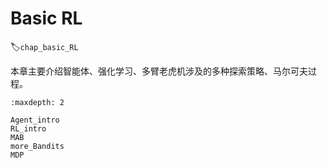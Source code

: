 

<!--
 * @version:
 * @Author:  StevenJokess（蔡舒起） https://github.com/StevenJokess
 * @Date: 2023-03-22 03:00:55
 * @LastEditors:  StevenJokess（蔡舒起） https://github.com/StevenJokess
 * @LastEditTime: 2023-06-17 01:14:28
 * @Description:
 * @Help me: make friends by a867907127@gmail.com and help me get some “foreign” things or service I need in life; 如有帮助，请赞助，失业3年了。![支付宝收款码](https://github.com/StevenJokess/d2rl/blob/master/img/%E6%94%B6.jpg)
 * @TODO::
 * @Reference:
-->
# Basic RL
:label:`chap_basic_RL`

本章主要介绍智能体、强化学习、多臂老虎机涉及的多种探索策略、马尔可夫过程。

```toc
:maxdepth: 2

Agent_intro
RL_intro
MAB
more_Bandits
MDP
```
